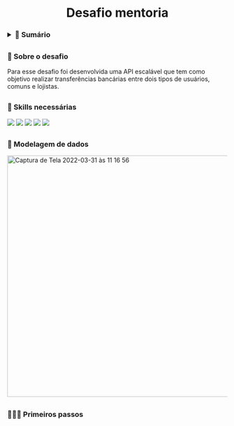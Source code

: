 <div align="center">
 
 # Desafio mentoria 
  
</div>
  
<h3>
<details>

   <summary>
     <b> 📘 Sumário </b> 
   </summary>

   <br>

  [Sobre](--sobre-o-desafio) <br>
  [Skills necessárias](#-skills-necessárias) <br>
  [Modelagem de dados](#-modelagem-de-dados) <br>
  [Primeiros passos](#-primeiros-passos) <br>

</details>
</h3>


##

### <div> 🧩 Sobre o desafio</div>
Para esse desafio foi desenvolvida uma API escalável que tem como objetivo realizar transferências bancárias entre dois tipos de usuários, comuns e lojistas. 

##

<div>
  
### 🚀 Skills necessárias
<img src="https://img.shields.io/badge/PHP 8.1-777BB4?style=for-the-badge&logo=php&logoColor=white">
<img src="https://img.shields.io/badge/MySQL 8.0-005C84?style=for-the-badge&logo=mysql&logoColor=white">
<img src="https://img.shields.io/badge/Laravel 9.3.0-FF2D20?style=for-the-badge&logo=laravel&logoColor=white">
<img src="https://img.shields.io/badge/Nginx 1.21.6-009639?style=for-the-badge&logo=nginx&logoColor=white">
<img src="https://img.shields.io/badge/Docker-2496ED?style=for-the-badge&logo=docker&logoColor=white">
  
</div>

##
  
<div>

### 🎯 Modelagem de dados
    
<img width="553" alt="Captura de Tela 2022-03-31 às 11 16 56" src="https://user-images.githubusercontent.com/79329906/161170600-821b5083-fd13-411c-85b6-d7a5246560c0.png">

    
</div>
  
##

### 👨🏻‍💻 Primeiros passos
